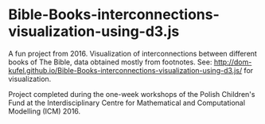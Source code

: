 # Bible-Books-interconnections-visualization-using-d3.js
A fun project from 2016. Visualization of interconnections between different books of The Bible, data obtained mostly from footnotes. 
See: http://dom-kufel.github.io/Bible-Books-interconnections-visualization-using-d3.js/ for visualization.

Project completed during the one-week workshops of the Polish Children's Fund at the Interdisciplinary Centre for Mathematical and Computational Modelling (ICM) 2016.

